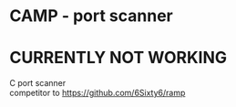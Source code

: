 # CAMP - port scanner
# CURRENTLY NOT WORKING
C port scanner<br>
competitor to https://github.com/6Sixty6/ramp
